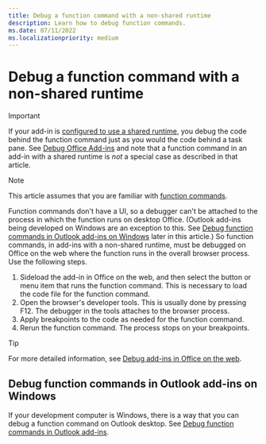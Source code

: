 ```yaml
---
title: Debug a function command with a non-shared runtime
description: Learn how to debug function commands.
ms.date: 07/11/2022
ms.localizationpriority: medium
---
```


# Debug a function command with a non-shared runtime

> [!IMPORTANT]
> If your add-in is [configured to use a shared runtime](../develop/configure-your-add-in-to-use-a-shared-runtime.md), you debug the code behind the function command just as you would the code behind a task pane. See [Debug Office Add-ins](debug-add-ins-overview.md) and note that a function command in an add-in with a shared runtime is *not* a special case as described in that article. 

> [!NOTE]
> This article assumes that you are familiar with [function commands](../design/add-in-commands.md#types-of-add-in-commands).

Function commands don't have a UI, so a debugger can't be attached to the process in which the function runs on desktop Office. (Outlook add-ins being developed on Windows are an exception to this. See [Debug function commands in Outlook add-ins on Windows](#debug-function-commands-in-outlook-add-ins-on-windows) later in this article.) So function commands, in add-ins with a non-shared runtime, must be debugged on Office on the web where the function runs in the overall browser process. Use the following steps.

1. Sideload the add-in in Office on the web, and then select the button or menu item that runs the function command. This is necessary to load the code file for the function command. 
1. Open the browser's developer tools. This is usually done by pressing F12. The debugger in the tools attaches to the browser process.
1. Apply breakpoints to the code as needed for the function command.
1. Rerun the function command. The process stops on your breakpoints. 

> [!TIP]
> For more detailed information, see [Debug add-ins in Office on the web](debug-add-ins-in-office-online.md).

## Debug function commands in Outlook add-ins on Windows

If your development computer is Windows, there is a way that you can debug a function command on Outlook desktop. See [Debug function commands in Outlook add-ins](../outlook/debug-ui-less.md).